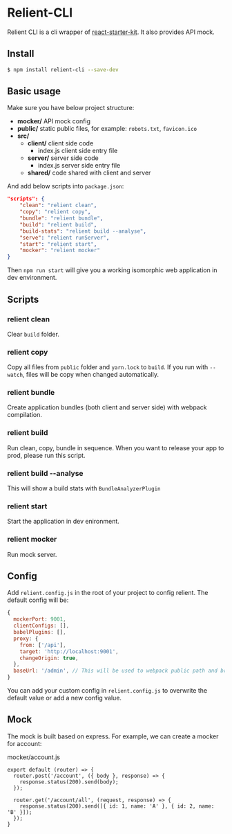 # Relient-CLI

Relient CLI is a cli wrapper of [react-starter-kit](https://github.com/kriasoft/react-starter-kit).
It also provides API mock.

## Install

```bash
$ npm install relient-cli --save-dev
```

## Basic usage

Make sure you have below project structure:

* **mocker/** API mock config
* **public/** static public files, for example: `robots.txt`, `favicon.ico`
* **src/**
  * **client/** client side code
    * index.js client side entry file
  * **server/** server side code
    * index.js server side entry file
  * **shared/** code shared with client and server

And add below scripts into `package.json`:

```json
"scripts": {
	"clean": "relient clean",
	"copy": "relient copy",
	"bundle": "relient bundle",
	"build": "relient build",
	"build-stats": "relient build --analyse",
	"serve": "relient runServer",
	"start": "relient start",
	"mocker": "relient mocker"
}
```

Then `npm run start` will give you a working isomorphic web application in dev environment.

## Scripts

### relient clean

Clear `build` folder.

### relient copy

Copy all files from `public` folder and `yarn.lock` to `build`. If you run with `--watch`, files will be copy when changed automatically.

### relient bundle

Create application bundles (both client and server side) with webpack compilation.

### relient build

Run clean, copy, bundle in sequence. When you want to release your app to prod, please run this script.

### relient build --analyse

This will show a build stats with `BundleAnalyzerPlugin`

### relient start

Start the application in dev enironment.

### relient mocker

Run mock server.

## Config

Add `relient.config.js` in the root of your project to config relient. The default config will be:

```js
{
  mockerPort: 9001,
  clientConfigs: [],
  babelPlugins: [],
  proxy: {
    from: ['/api'],
    target: 'http://localhost:9001',
    changeOrigin: true,
  },
  baseUrl: '/admin', // This will be used to webpack public path and browserSync startPath
}
```

You can add your custom config in `relient.config.js` to overwrite the default value or add a new config value.

## Mock

The mock is built based on express. For example, we can create a mocker for account:

mocker/account.js

```
export default (router) => {
  router.post('/account', ({ body }, response) => {
    response.status(200).send(body);
  });

  router.get('/account/all', (request, response) => {
    response.status(200).send([{ id: 1, name: 'A' }, { id: 2, name: 'B' }]);
  });
}
```
